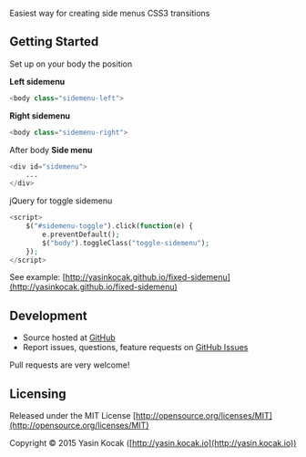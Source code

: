 
Easiest way for creating side menus CSS3 transitions

## Getting Started

Set up on your body the position

**Left sidemenu**
```php
<body class="sidemenu-left">
```
**Right sidemenu**
```php
<body class="sidemenu-right">
```

After body
**Side menu**
```php
<div id="sidemenu">
	...
</div>
```

jQuery for toggle sidemenu
```php
<script>
    $("#sidemenu-toggle").click(function(e) {
        e.preventDefault();
        $("body").toggleClass("toggle-sidemenu");
    });
</script>
```

See example: [http://yasinkocak.github.io/fixed-sidemenu](http://yasinkocak.github.io/fixed-sidemenu)

## Development

- Source hosted at [GitHub](https://github.com/yasinkocak/fixed-sidemenu)
- Report issues, questions, feature requests on [GitHub Issues](https://github.com/yasinkocak/fixed-sidemenu/issues)

Pull requests are very welcome!

## Licensing

Released under the MIT License [http://opensource.org/licenses/MIT](http://opensource.org/licenses/MIT)

Copyright © 2015 Yasin Kocak ([http://yasin.kocak.io](http://yasin.kocak.io))
